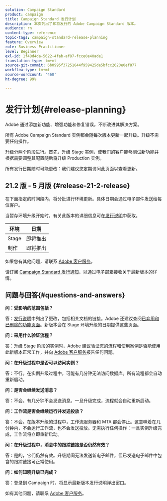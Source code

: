 ```yaml
---
solution: Campaign Standard
product: campaign
title: Campaign Standard 发行计划
description: 本页列出了即将发行的 Adobe Campaign Standard 版本。
audience: rn
content-type: reference
topic-tags: campaign-standard-release-planning
feature: Overview
role: Business Practitioner
level: Beginner
exl-id: 1f48d4da-5622-4fab-af87-fcce0e40ade1
translation-type: tm+mt
source-git-commit: 6b0995f37251644f959425de5bfcc2620e0ef877
workflow-type: tm+mt
source-wordcount: '468'
ht-degree: 99%

---
```


# 发行计划{#release-planning}

Adobe 通过添加新功能、增强功能和修复错误，不断改进其解决方案。

所有 Adobe Campaign Standard 实例都会随每次版本更新一起升级。升级不需要任何操作。

升级分两个阶段进行。首先，升级 Stage 实例，使我们的客户能够测试新功能并根据需要调整其配置随后将升级 Production 实例。

所有发行日期随时可能更改：我们建议您定期访问此页面以查看更新。

## 21.2 版 - 5 月版 {#release-21-2-release}

在下面指定的时间段内，将分批进行环境更新。具体日期会通过电子邮件发送给每位客户。

当暂存环境升级开始时，有关此版本的详细信息可在[发行说明](../../rn/using/release-notes.md)中获取。

<table>
 <thead>
  <tr>
   <th> 环境<br /> </th>
   <th> 日期<br /> </th>
  </tr>
 </thead>
 <tbody>
  <tr>
   <td>Stage<br /> </td>
   <td>即将推出<br /> </td>
  </tr>
  <tr>
   <td> 制作<br /> </td>
   <td>即将推出<br /> </td>
  </tr>
 </tbody>
</table>

如果您有其他问题，请联系 [Adobe 客户服务](https://helpx.adobe.com/cn/enterprise/using/support-for-experience-cloud.html)。

请订阅 [Campaign Standard 发行通知](http://amc-mkt-prod1-t.adobe-campaign.com/lp/LP25?service=%40rZ5cqp2DgNzrgz0alKPInakNbPSTeJYozZYnS7Wbs802u4GlISkHZX4omtK00nAU6xzZ6luEWQzr7kQ9pkCwJYumWkU)，以通过电子邮箱接收关于最新版本的详情。

## 问题与回答{#questions-and-answers}

**问：受影响的范围包括？**

答：[发行说明](../../rn/using/release-notes.md)中列出了更改，包括相关文档的链接。Adobe 还建议查阅[已弃用和已删除的功能页面](../../rn/using/deprecated-features.md)。新版本会在 Stage 环境升级的日期提供这些页面。

**问：采用什么验证流程？**

答：升级 Stage 阶段的实例时，Adobe 建议验证您的流程和使用案例是否能使用此新版本正常工作，并向 [Adobe 客户服务](https://helpx.adobe.com/enterprise/using/support-for-experience-cloud.html)报告任何问题。

**问：在升级过程中是否可以访问实例？**

答：不行。在实例升级过程中，可能有几分钟无法访问数据库。所有流程都会自动重新启动。

**问：是否会继续发送消息？**

答：不会。有几分钟不会发送消息。一旦升级完成，流程就会自动重新启动。

**问：工作流是否会继续运行并发送投放？**

答：不会。在版本升级的过程中，工作流服务器和 MTA 都会停止。这意味着在几分钟内，不会运行工作流，也不会发送投放。无需执行任何操作：一旦实例升级完成，工作流将立即重新启动。

**问：在升级过程中，消息中的跟踪链接是否仍然有效？**

答：是的，它们仍然有效。升级期间无法发送新电子邮件，但已发送电子邮件中包含的跟踪链接可正常使用。

**问：如何知晓升级已完成？**

答：登录到 Campaign 时，将显示最新版本发行说明弹出窗口。

如有其他问题，请联系 [ Adobe 客户服务](https://helpx.adobe.com/enterprise/using/support-for-experience-cloud.html)。
